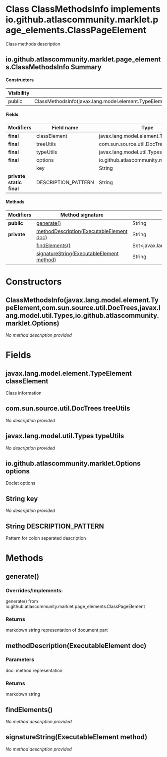 Class ClassMethodsInfo implements io.github.atlascommunity.marklet.page_elements.ClassPageElement
=================================================================================================
Class methods description

io.github.atlascommunity.marklet.page_elements.ClassMethodsInfo Summary
-------
#### Constructors
| Visibility | Signature                                                                                                                                                |
| ---------- | -------------------------------------------------------------------------------------------------------------------------------------------------------- |
| public     | ClassMethodsInfo(javax.lang.model.element.TypeElement,com.sun.source.util.DocTrees,javax.lang.model.util.Types,io.github.atlascommunity.marklet.Options) |
#### Fields
| Modifiers                | Field name          | Type                                     |
| ------------------------ | ------------------- | ---------------------------------------- |
| **final**                | classElement        | javax.lang.model.element.TypeElement     |
| **final**                | treeUtils           | com.sun.source.util.DocTrees             |
| **final**                | typeUtils           | javax.lang.model.util.Types              |
| **final**                | options             | io.github.atlascommunity.marklet.Options |
|                          | key                 | String                                   |
| **private static final** | DESCRIPTION_PATTERN | String                                   |
#### Methods
| Modifiers   | Method signature                                                                      | Return type                                     |
| ----------- | ------------------------------------------------------------------------------------- | ----------------------------------------------- |
| **public**  | [generate()](#generate)                                                               | String                                          |
| **private** | [methodDescription(ExecutableElement doc)](#methoddescriptionexecutableelement-doc)   | String                                          |
|             | [findElements()](#findelements)                                                       | Set<javax.lang.model.element.ExecutableElement> |
|             | [signatureString(ExecutableElement method)](#signaturestringexecutableelement-method) | String                                          |

Constructors
============
ClassMethodsInfo(javax.lang.model.element.TypeElement,com.sun.source.util.DocTrees,javax.lang.model.util.Types,io.github.atlascommunity.marklet.Options)
--------------------------------------------------------------------------------------------------------------------------------------------------------
*No method description provided*


Fields
======
javax.lang.model.element.TypeElement classElement
-------------------------------------------------
Class information


com.sun.source.util.DocTrees treeUtils
--------------------------------------
*No description provided*


javax.lang.model.util.Types typeUtils
-------------------------------------
*No description provided*


io.github.atlascommunity.marklet.Options options
------------------------------------------------
Doclet options


String key
--------------------
*No description provided*


String DESCRIPTION_PATTERN
------------------------------------
Pattern for colon separated description


Methods
=======
generate()
----------
### Overrides/Implements:
generate() from io.github.atlascommunity.marklet.page_elements.ClassPageElement



### Returns

markdown string representation of document part


methodDescription(ExecutableElement doc)
----------------------------------------


### Parameters

doc: method representation

### Returns

markdown string


findElements()
--------------
*No method description provided*


signatureString(ExecutableElement method)
-----------------------------------------
*No method description provided*


